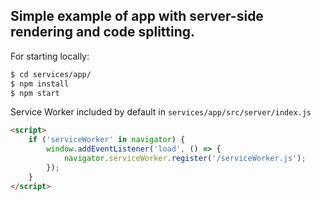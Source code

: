 
## Simple example of app with server-side rendering and code splitting.

For starting locally:
```sh
$ cd services/app/
$ npm install
$ npm start
```

Service Worker included by default in `services/app/src/server/index.js`
```html
<script>
    if ('serviceWorker' in navigator) {
        window.addEventListener('load', () => {
            navigator.serviceWorker.register('/serviceWorker.js');
        });
    }
</script>
```

